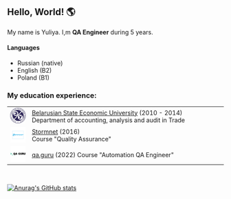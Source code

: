 ## Hello, World! :earth_americas:

<!--
**Yuliya1303/Yuliya1303** is a ✨ _special_ ✨ repository because its `README.md` (this file) appears on your GitHub profile.

Here are some ideas to get you started:

- 🔭 I’m currently working on ...
- 🌱 I’m currently learning ...
- 👯 I’m looking to collaborate on ...
- 🤔 I’m looking for help with ...
- 💬 Ask me about ...
- 📫 How to reach me: ...
- 😄 Pronouns: ...
- ⚡ Fun fact: ...
-->

My name is Yuliya. I,m **QA Engineer** during 5 years.

#### Languages 
- Russian (native)
- English (B2)
- Poland (B1)

### My education experience:
<table width="100%" border='0'>
   <tr> 
    <td width="10%" valign="bottom"><img src="BSEU.jpg"></td><td valign="middle"><a target="_blank" href="http://bseu.by/english/">Belarusian State Economic University</a> (2010 - 2014)</br>Department of accounting, analysis and audit in Trade</td></tr>
    <tr><td width="10%" valign="bottom"><img src="Stormnet.png"></td><td valign="middle"> <a target="_blank" href="https://www.it-courses.by/">Stormnet</a>  (2016)</br>Course "Quality Assurance"</td>
    <tr><td width="10%" valign="bottom"><img src="QAGuru.png"></td><td valign="middle"> <a target="_blank" href="https://qa.guru">qa.guru</a> (2022)
	Course "Automation QA Engineer"</td></tr>
   </tr>
  </table>
  </br>

 [![Anurag's GitHub stats](https://github-readme-stats.vercel.app/api?username=Yuliya1303)](https://github.com/Yuliya1303/github-readme-stats)
 
 
